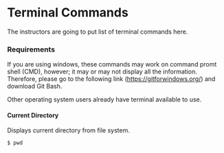 # Terminal Commands

The instructors are going to put list of terminal commands here.

### Requirements

If you are using windows, these commands may work on command promt shell (CMD), however; it may or may not display all the information.
Therefore, please go to the following link (https://gitforwindows.org/) and download Git Bash.

Other operating system users already have terminal available to use.

#### Current Directory
Displays current directory from file system.

``` 
$ pwd
```
